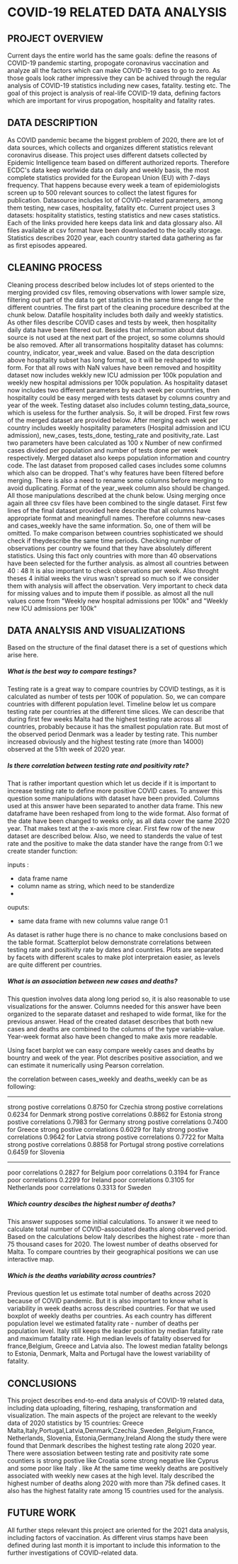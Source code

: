 # COVID-19 RELATED DATA ANALYSIS
## PROJECT OVERVIEW

Current days the entire world has the same goals: define the reasons of COVID-19 pandemic starting, propogate coronavirus vaccination and analyze all the factors which can make COVID-19 cases to go to zero. As those goals look rather impressive they can be achived through the regular analysis of COVID-19 statistics including new cases, fatality. testing etc. The goal of this project is analysis of real-life COVID-19 data, defining factors which are important for virus propogation, hospitality and fatality rates.

## DATA DESCRIPTION
As COVID pandemic became the biggest problem of 2020, there are lot of data sources, which collects and organizes different statistics relevant coronavirus disease. This project uses different datsets collected by Epidemic Intelligence team based on different authorized reports. Therefore ECDC's data keep worlwide data on daily and weekly basis, the most complete statistics provided for the European Union (EU) with 7-days frequency. That happens because every week a team of epidemiologists screen up to 500 relevant sources to collect the latest figures for publication. Datasource includes lot of COVID-related parameters, among them testing, new cases, hospitality, fatality etc. Current project uses 3 datasets: hospitality statistics, testing statistics and new cases statistics. Each of the links provided here keeps data link and data glossary also. All files available at csv format have been downloaded to the locally storage. Statistics describes 2020 year, each country started data gathering as far as first episodes appeared.

## CLEANING PROCESS
Cleaning process described below includes lot of steps oriented to the merging provided csv files, removing observations with lower sample size, filtering out part of the data to get statistics in the same time range for the different countries. The first part of the cleaning procedure described at the chunk below. Datafile hospitality includes both daily and weekly statistics. As other files describe COVID cases and tests by week, then hospitality daily data have been filtered out. Besides that information about data source is not used at the next part of the project, so some columns should be also removed. After all transormations hospitality dataset has columns: country, indicator, year_week and value.
Based on the data description above hospitality subset has long format, so it will be reshaped to wide form. For that all rows with NaN values have been removed and hospitlity dataset now includes wekkly new ICU admission per 100k population and weekly new hospital admissions per 100k population.
As hospitality dataset now includes two different parameters by each week per countries, then hospitality could be easy merged with tests dataset by columns country and year of the week. Testing dataset also includes column testing_data_source, which is useless for the further analysis. So, it will be droped. First few rows of the merged dataset are provided below. After merging each week per country includes weekly hospitality parameters (Hospital admission and ICU admission), new_cases, tests_done, testing_rate and positivity_rate. Last two parameters have been calculated as 100 x Number of new confirmed cases divided per population and number of tests done per week respectively. Merged dataset also keeps population information and country code.
The last dataset from proposed called cases includes some columns which also can be dropped. That's why features have been filtered before merging. There is also a need to rename some columns before merging to avoid duplicating. Format of the year_week column also should be changed. All those manipulations described at the chunk below.
Using merging once again all three csv files have been combined to the single dataset. First few lines of the final dataset provided here describe that all columns have appropriate format and meaningfull names. Therefore columns new-cases and cases_weekly have the same information. So, one of them will be omitted.
To make comparison between countries sophisticated we should check if theydescribe the same time periods. Checking number of observations per country we found that they have absolutely different statistics. Using this fact only countries with more than 40 observations have been selected for the further analysis. as almost all countries between 40 : 48
It is also important to check observations per week. Also throght theses 4 initial weeks the virus wasn't spread so much so if we consider them with analysis will affect the observation.
Very important to check data for missing values and to impute them if possible. as almost all the null values come from "Weekly new hospital admissions per 100k" and "Weekly new ICU admissions per 100k"


## DATA ANALYSIS AND VISUALIZATIONS
Based on the structure of the final dataset there is a set of questions which arise here.
#####  What is the best way to compare testings?
Testing rate is a great way to compare countries by COVID testings, as it is calculated as number of tests per 100K of population. So, we can compare countries with different population level. Timeline below let us compare testing rate per countries at the different time slices.
We can describe that during first few weeks Malta had the highest testing rate across all countries, probably because it has the smallest population rate. But most of the observed period Denmark was a leader by testing rate. This number increased obviously and the highest testing rate (more than 14000) observed at the 51th week of 2020 year.
##### Is there correlation between testing rate and positivity rate?
That is rather important question which let us decide if it is important to increase testing rate to define more positive COVID cases. To answer this question some manipulations with dataset have been provided. Columns used at this answer have been separated to another data frame. This new dataframe have been reshaped from long to the wide format. Also format of the date have been changed to weeks only, as all data cover the same 2020 year. That makes text at the x-axis more clear. First few row of the new dataset are described below.
Also, we need to standerds the value of test rate and the positive
to make the data stander have the range from 0:1 we create stander function:

inputs :
- data frame name
- column name as string, which need to be standerdize
- 
ouputs:
- same data frame with new columns value range 0:1

As dataset is rather huge there is no chance to make conclusions based on the table format. Scatterplot below demonstrate correlations between testing rate and positivity rate by dates and countries. Plots are separated by facets with different scales to make plot interpretaion easier, as levels are quite different per countries.
##### What is an association between new cases and deaths?
This question involves data along long period so, it is also reasonable to use visualizations for the answer. Columns needed for this answer have been organized to the separate dataset and reshaped to wide format, like for the previous answer. Head of the created dataset describes that both new cases and deaths are combined to the columns of the type variable-value. Year-week format also have been changed to make axis more readable.

Using facet barplot we can easy compare weekly cases and deaths by bountry and week of the year. Plot describes positive association, and we can estimate it numerically using Pearson correlation.

the correlation between  cases_weekly and deaths_weekly  can be as following:

*************************************************************************

strong postive correlations 0.8750 for Czechia
strong postive correlations 0.6234 for Denmark
strong postive correlations 0.8862 for Estonia
strong postive correlations 0.7983 for Germany
strong postive correlations 0.7400 for Greece
strong postive correlations 0.6029 for Italy
strong postive correlations 0.9642 for Latvia
strong postive correlations 0.7722 for Malta
strong postive correlations 0.8858 for Portugal
strong postive correlations 0.6459 for Slovenia

******************************************************

poor correlations 0.2827 for Belgium
poor correlations 0.3194 for France
poor correlations 0.2299 for Ireland
poor correlations 0.3105 for Netherlands
poor correlations 0.3313 for Sweden

##### Which country descibes the highest number of deaths?
This answer supposes some initial calculations. To answer it we need to calculate total number of COVID-associated deaths along observed period. Based on the calculations below Italy describes the highest rate - more than 75 thousand cases for 2020. The lowest number of deaths observed for Malta.
To compare countries by their geographical positions we can use interactive map.
##### Which is the deaths variability across countries?
Previous question let us estimate total number of deaths across 2020 because of COVID pandemic. But it is also important to know what is variability in week deaths across described countries. For that we used boxplot of weekly deaths per countries.
As each country has different population level we estimated fatality rate - number of deaths per population level. Italy still keeps the leader position by median fatality rate and maximum fatality rate. High median levels of fatality observed for france,Belgium, Greece and Latvia also. The lowest median fatality belongs to Estonia, Denmark, Malta and Portugal have the lowest variability of fatality.
## CONCLUSIONS
This project describes end-to-end data analysis of COVID-19 related data, including data uploading, filtering, reshaping, transformation and visualization. The main aspects of the project are relevant to the weekly data of 2020 statistics by 15 countries: Greece Malta,Italy,Portugal,Latvia,Denmark,Czechia ,Sweden ,Belgium,France, Netherlands, Slovenia, Estonia,Germany,Ireland
Along the study there were found that Denmark describes the highest testing rate along 2020 year. There were assosiation between testing rate and positivity rate some countiers is strong postive like Croatia some strong negative like Cyprus and some poor like Italy . like At the same time weekly deaths are positively associated with weekly new cases at the high level. Italy described the highest number of deaths along 2020 with more than 75k defined cases. It also has the highest fatality rate among 15 countries used for the analysis.
## FUTURE WORK
All further steps relevant this project are oriented for the 2021 data analysis, including factors of vaccination. As different virus stamps have been defined during last month it is important to include this information to the further investigations of COVID-related data.